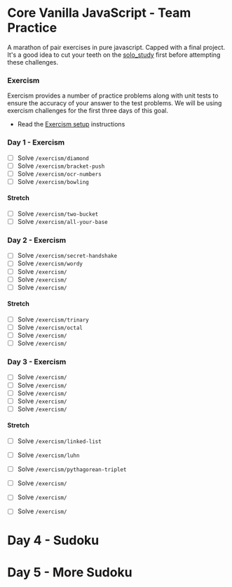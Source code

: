 # Core Vanilla JavaScript - Team Practice

A marathon of pair exercises in pure javascript. Capped with a final project.
It's a good idea to cut your teeth on the [solo_study](solo_study.md) first before attempting these challenges.

### Exercism

Exercism provides a number of practice problems along with unit tests to ensure the accuracy of your answer to the test problems. We will be using exercism challenges for the first three days of this goal.

- Read the [Exercism setup](/exercism/setup.md) instructions

### Day 1 - Exercism


- [ ] Solve `/exercism/diamond`
- [ ] Solve `/exercism/bracket-push`
- [ ] Solve `/exercism/ocr-numbers`
- [ ] Solve `/exercism/bowling`

#### Stretch

- [ ] Solve `/exercism/two-bucket`
- [ ] Solve `/exercism/all-your-base`

### Day 2 - Exercism

- [ ] Solve `/exercism/secret-handshake`
- [ ] Solve `/exercism/wordy`
- [ ] Solve `/exercism/`
- [ ] Solve `/exercism/`
- [ ] Solve `/exercism/`

#### Stretch

- [ ] Solve `/exercism/trinary`
- [ ] Solve `/exercism/octal`
- [ ] Solve `/exercism/`
- [ ] Solve `/exercism/`

### Day 3 - Exercism

- [ ] Solve `/exercism/`
- [ ] Solve `/exercism/`
- [ ] Solve `/exercism/`
- [ ] Solve `/exercism/`
- [ ] Solve `/exercism/`

#### Stretch

- [ ] Solve `/exercism/linked-list`
- [ ] Solve `/exercism/luhn`
- [ ] Solve `/exercism/pythagorean-triplet`
- [ ] Solve `/exercism/`
- [ ] Solve `/exercism/`
- [ ] Solve `/exercism/`


# Day 4 - Sudoku

# Day 5 - More Sudoku
